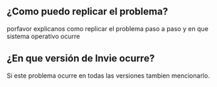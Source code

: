 ## ¿Como puedo replicar el problema?
porfavor explicanos como replicar el problema paso a paso y en que sistema operativo ocurre
## ¿En que versión de Invie ocurre?
Si este problema ocurre en todas las versiones tambien mencionarlo.
